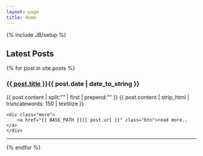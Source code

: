 ```yaml
---
layout: page
title: Home
---
```

{% include JB/setup %}

<h2>Latest Posts</h2>

{% for post in site.posts %}
<div class="post">
	<h3><a href="{{ BASE_PATH }}{{ post.url }}">{{ post.title }}</a><span class="date">{{ post.date | date_to_string }}</span></h3>
	{{ post.content | split:"<img" | last | split:"/>" | first | prepend:"<img" | append:"/>" }} 
	{{ post.content | strip_html | truncatewords: 150 | textilize }}



	<div class="more">
		<a href="{{ BASE_PATH }}{{ post.url }}" class="btn">read more..</a>
	</div>
</div>
<hr/>
{% endfor %}